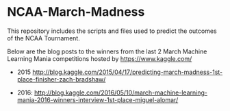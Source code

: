 # NCAA-March-Madness
This repository includes the scripts and files used to predict the outcomes of the NCAA Tournament.

Below are the blog posts to the winners from the last 2 March Machine Learning Mania competitions hosted by https://www.kaggle.com/

* 2015 http://blog.kaggle.com/2015/04/17/predicting-march-madness-1st-place-finisher-zach-bradshaw/

* 2016: http://blog.kaggle.com/2016/05/10/march-machine-learning-mania-2016-winners-interview-1st-place-miguel-alomar/
